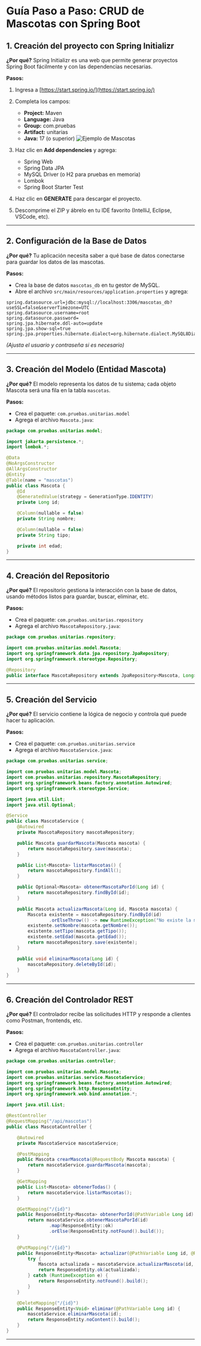 # Guía Paso a Paso: CRUD de Mascotas con Spring Boot

## 1. Creación del proyecto con Spring Initializr

**¿Por qué?**
Spring Initializr es una web que permite generar proyectos Spring Boot fácilmente y con las dependencias necesarias.

**Pasos:**

1. Ingresa a [https://start.spring.io/](https://start.spring.io/)
2. Completa los campos:

   * **Project:** Maven
   * **Language:** Java
   * **Group:** com.pruebas
   * **Artifact:** unitarias
   * **Java:** 17 (o superior)
![Ejemplo de Mascotas](docs/img/mascotas.jpg)

3. Haz clic en **Add dependencies** y agrega:

   * Spring Web
   * Spring Data JPA
   * MySQL Driver (o H2 para pruebas en memoria)
   * Lombok
   * Spring Boot Starter Test
4. Haz clic en **GENERATE** para descargar el proyecto.
5. Descomprime el ZIP y ábrelo en tu IDE favorito (IntelliJ, Eclipse, VSCode, etc).

---

## 2. Configuración de la Base de Datos

**¿Por qué?**
Tu aplicación necesita saber a qué base de datos conectarse para guardar los datos de las mascotas.

**Pasos:**

* Crea la base de datos `mascotas_db` en tu gestor de MySQL.
* Abre el archivo `src/main/resources/application.properties` y agrega:

```properties
spring.datasource.url=jdbc:mysql://localhost:3306/mascotas_db?useSSL=false&serverTimezone=UTC
spring.datasource.username=root
spring.datasource.password=
spring.jpa.hibernate.ddl-auto=update
spring.jpa.show-sql=true
spring.jpa.properties.hibernate.dialect=org.hibernate.dialect.MySQL8Dialect
```

*(Ajusta el usuario y contraseña si es necesario)*

---

## 3. Creación del Modelo (Entidad Mascota)

**¿Por qué?**
El modelo representa los datos de tu sistema; cada objeto Mascota será una fila en la tabla `mascotas`.

**Pasos:**

* Crea el paquete: `com.pruebas.unitarias.model`
* Agrega el archivo `Mascota.java`:

```java
package com.pruebas.unitarias.model;

import jakarta.persistence.*;
import lombok.*;

@Data
@NoArgsConstructor
@AllArgsConstructor
@Entity
@Table(name = "mascotas")
public class Mascota {
    @Id
    @GeneratedValue(strategy = GenerationType.IDENTITY)
    private Long id;

    @Column(nullable = false)
    private String nombre;

    @Column(nullable = false)
    private String tipo;

    private int edad;
}
```

---

## 4. Creación del Repositorio

**¿Por qué?**
El repositorio gestiona la interacción con la base de datos, usando métodos listos para guardar, buscar, eliminar, etc.

**Pasos:**

* Crea el paquete: `com.pruebas.unitarias.repository`
* Agrega el archivo `MascotaRepository.java`:

```java
package com.pruebas.unitarias.repository;

import com.pruebas.unitarias.model.Mascota;
import org.springframework.data.jpa.repository.JpaRepository;
import org.springframework.stereotype.Repository;

@Repository
public interface MascotaRepository extends JpaRepository<Mascota, Long> {}
```

---

## 5. Creación del Servicio

**¿Por qué?**
El servicio contiene la lógica de negocio y controla qué puede hacer tu aplicación.

**Pasos:**

* Crea el paquete: `com.pruebas.unitarias.service`
* Agrega el archivo `MascotaService.java`:

```java
package com.pruebas.unitarias.service;

import com.pruebas.unitarias.model.Mascota;
import com.pruebas.unitarias.repository.MascotaRepository;
import org.springframework.beans.factory.annotation.Autowired;
import org.springframework.stereotype.Service;

import java.util.List;
import java.util.Optional;

@Service
public class MascotaService {
    @Autowired
    private MascotaRepository mascotaRepository;

    public Mascota guardarMascota(Mascota mascota) {
        return mascotaRepository.save(mascota);
    }

    public List<Mascota> listarMascotas() {
        return mascotaRepository.findAll();
    }

    public Optional<Mascota> obtenerMascotaPorId(Long id) {
        return mascotaRepository.findById(id);
    }

    public Mascota actualizarMascota(Long id, Mascota mascota) {
        Mascota existente = mascotaRepository.findById(id)
                .orElseThrow(() -> new RuntimeException("No existe la mascota"));
        existente.setNombre(mascota.getNombre());
        existente.setTipo(mascota.getTipo());
        existente.setEdad(mascota.getEdad());
        return mascotaRepository.save(existente);
    }

    public void eliminarMascota(Long id) {
        mascotaRepository.deleteById(id);
    }
}
```

---

## 6. Creación del Controlador REST

**¿Por qué?**
El controlador recibe las solicitudes HTTP y responde a clientes como Postman, frontends, etc.

**Pasos:**

* Crea el paquete: `com.pruebas.unitarias.controller`
* Agrega el archivo `MascotaController.java`:

```java
package com.pruebas.unitarias.controller;

import com.pruebas.unitarias.model.Mascota;
import com.pruebas.unitarias.service.MascotaService;
import org.springframework.beans.factory.annotation.Autowired;
import org.springframework.http.ResponseEntity;
import org.springframework.web.bind.annotation.*;

import java.util.List;

@RestController
@RequestMapping("/api/mascotas")
public class MascotaController {

    @Autowired
    private MascotaService mascotaService;

    @PostMapping
    public Mascota crearMascota(@RequestBody Mascota mascota) {
        return mascotaService.guardarMascota(mascota);
    }

    @GetMapping
    public List<Mascota> obtenerTodas() {
        return mascotaService.listarMascotas();
    }

    @GetMapping("/{id}")
    public ResponseEntity<Mascota> obtenerPorId(@PathVariable Long id) {
        return mascotaService.obtenerMascotaPorId(id)
                .map(ResponseEntity::ok)
                .orElse(ResponseEntity.notFound().build());
    }

    @PutMapping("/{id}")
    public ResponseEntity<Mascota> actualizar(@PathVariable Long id, @RequestBody Mascota mascota) {
        try {
            Mascota actualizada = mascotaService.actualizarMascota(id, mascota);
            return ResponseEntity.ok(actualizada);
        } catch (RuntimeException e) {
            return ResponseEntity.notFound().build();
        }
    }

    @DeleteMapping("/{id}")
    public ResponseEntity<Void> eliminar(@PathVariable Long id) {
        mascotaService.eliminarMascota(id);
        return ResponseEntity.noContent().build();
    }
}
```

---